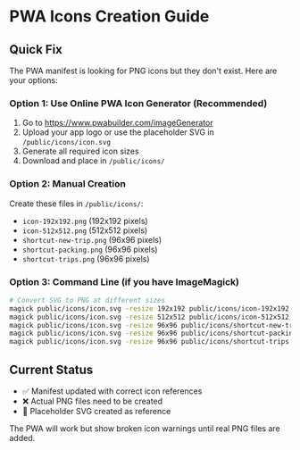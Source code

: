 # PWA Icons Creation Guide

## Quick Fix
The PWA manifest is looking for PNG icons but they don't exist. Here are your options:

### Option 1: Use Online PWA Icon Generator (Recommended)
1. Go to https://www.pwabuilder.com/imageGenerator
2. Upload your app logo or use the placeholder SVG in `/public/icons/icon.svg`
3. Generate all required icon sizes
4. Download and place in `/public/icons/`

### Option 2: Manual Creation
Create these files in `/public/icons/`:
- `icon-192x192.png` (192x192 pixels)
- `icon-512x512.png` (512x512 pixels)
- `shortcut-new-trip.png` (96x96 pixels)
- `shortcut-packing.png` (96x96 pixels)
- `shortcut-trips.png` (96x96 pixels)

### Option 3: Command Line (if you have ImageMagick)
```bash
# Convert SVG to PNG at different sizes
magick public/icons/icon.svg -resize 192x192 public/icons/icon-192x192.png
magick public/icons/icon.svg -resize 512x512 public/icons/icon-512x512.png
magick public/icons/icon.svg -resize 96x96 public/icons/shortcut-new-trip.png
magick public/icons/icon.svg -resize 96x96 public/icons/shortcut-packing.png
magick public/icons/icon.svg -resize 96x96 public/icons/shortcut-trips.png
```

## Current Status
- ✅ Manifest updated with correct icon references
- ❌ Actual PNG files need to be created
- 📝 Placeholder SVG created as reference

The PWA will work but show broken icon warnings until real PNG files are added.